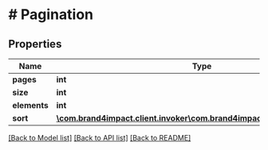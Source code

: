 # # Pagination

## Properties

Name | Type | Description | Notes
------------ | ------------- | ------------- | -------------
**pages** | **int** |  | [optional]
**size** | **int** |  | [optional]
**elements** | **int** |  | [optional]
**sort** | [**\com.brand4impact.client.invoker\com.brand4impact.client.model\ApiSort**](ApiSort.md) |  | [optional]

[[Back to Model list]](../../README.md#models) [[Back to API list]](../../README.md#endpoints) [[Back to README]](../../README.md)
